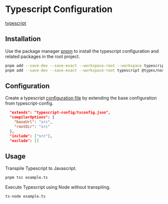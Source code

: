 # Typescript Configuration

[typescript](https://www.typescriptlang.org/)

## Installation

Use the package manager [pnpm](https://pnpm.io/) to install the typescript configuration and related packages in the root project.

```bash
pnpm add --save-dev --save-exact --workspace-root --workspace typescript-config
pnpm add --save-dev --save-exact --workspace-root typescript @types/node
```

## Configuration

Create a typescript [configuration file](https://www.typescriptlang.org/tsconfig/) by extending the base configuration from typescript-config.

```json
  "extends": "typescript-config/tsconfig.json",
  "compilerOptions": {
    "baseUrl": "src",
    "rootDir": "src"
  },
  "include": ["src"],
  "exclude": []
```

## Usage

Transpile Typescript to Javascript.

```bash
pnpm tsc example.ts
```

Execute Typescript using Node without transpiling.

```bash
ts-node example.ts
```
